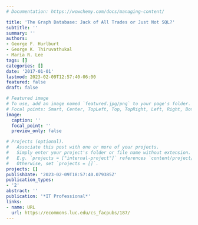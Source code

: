 ```yaml
---
# Documentation: https://wowchemy.com/docs/managing-content/

title: 'The Graph Database: Jack of All Trades or Just Not SQL?'
subtitle: ''
summary: ''
authors:
- George F. Hurlburt
- George K. Thiruvathukal
- Maria R. Lee
tags: []
categories: []
date: '2017-01-01'
lastmod: 2023-02-09T12:57:40-06:00
featured: false
draft: false

# Featured image
# To use, add an image named `featured.jpg/png` to your page's folder.
# Focal points: Smart, Center, TopLeft, Top, TopRight, Left, Right, BottomLeft, Bottom, BottomRight.
image:
  caption: ''
  focal_point: ''
  preview_only: false

# Projects (optional).
#   Associate this post with one or more of your projects.
#   Simply enter your project's folder or file name without extension.
#   E.g. `projects = ["internal-project"]` references `content/project/deep-learning/index.md`.
#   Otherwise, set `projects = []`.
projects: []
publishDate: '2023-02-09T18:57:40.079385Z'
publication_types:
- '2'
abstract: ''
publication: '*IT Professional*'
links:
- name: URL
  url: https://ecommons.luc.edu/cs_facpubs/187/
---
```

